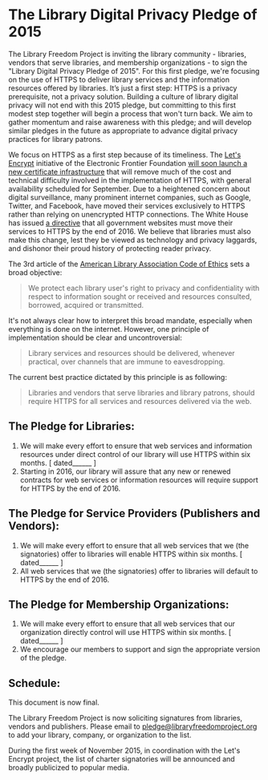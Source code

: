 # The Library Digital Privacy Pledge of 2015
 
The Library Freedom Project is inviting the library community - libraries, vendors that serve libraries, and membership organizations - to sign the "Library Digital Privacy Pledge of 2015". For this first pledge, we're focusing on the use of HTTPS to deliver library services and the information resources offered by libraries. It’s just a first step: HTTPS is a privacy prerequisite, not a privacy solution. Building a culture of library digital privacy will not end with this 2015 pledge, but committing to this first modest step together will begin a process that won't turn back.  We aim to gather momentum and raise awareness with this pledge; and will develop similar pledges in the future as appropriate to advance digital privacy practices for library patrons.
 
We focus on HTTPS as a first step because of its timeliness. The [Let's Encrypt](https://letsencrypt.org/) initiative of the Electronic Frontier Foundation [will soon launch a new certificate infrastructure](https://letsencrypt.org/2015/06/16/lets-encrypt-launch-schedule.html) that will remove much of the cost and technical difficulty involved in the implementation of HTTPS, with general availability scheduled for September. Due to a heightened concern about digital surveillance, many prominent internet companies, such as Google, Twitter, and Facebook, have moved their services exclusively to HTTPS rather than relying on unencrypted HTTP connections. The White House has issued [a directive](https://www.whitehouse.gov/blog/2015/06/08/https-everywhere-government) that all government websites must move their services to HTTPS by the end of 2016. We believe that libraries must also make this change, lest they be viewed as technology and privacy laggards, and dishonor their proud history of protecting reader privacy.
 
The 3rd article of the [American Library Association Code of Ethics](http://www.ala.org/advocacy/proethics/codeofethics/codeethics) sets a broad objective:
>  We protect each library user's right to privacy and confidentiality with respect to information sought or received and resources consulted, borrowed, acquired or transmitted.

It's not always clear how to interpret this broad mandate, especially when everything is done on the internet. However, one principle of implementation should be clear and uncontroversial:
 
>  Library services and resources should be delivered, whenever practical, over channels that are immune to eavesdropping.
 
The current best practice dictated by this principle is as following:
 
>  Libraries and vendors that serve libraries and library patrons, should require HTTPS for all services and resources delivered via the web.
 
## The Pledge for Libraries:
1. We will make every effort to ensure that web services and information resources under direct control of our library will use HTTPS within six months. [ dated______ ]
2. Starting in 2016, our library will assure that any new or renewed contracts for web services or information resources will require support for HTTPS by the end of 2016.
 
## The Pledge for Service Providers (Publishers and Vendors):
1. We will make every effort to ensure that all web services that we (the signatories) offer to libraries will enable HTTPS within six months. [ dated______ ]
2. All web services that we (the signatories) offer to libraries will default to HTTPS by the end of 2016.
 
## The Pledge for Membership Organizations:
1. We will make every effort to ensure that all web services that our organization directly control will use HTTPS within six months. [ dated______ ]
2. We encourage our members to support and sign the appropriate version of the pledge.
 
## Schedule:
This document is now final. 

The Library Freedom Project is now soliciting signatures from libraries, vendors and publishers. Please email to [pledge@libraryfreedomproject.org](mailto:pledge@libraryfreedomproject.org) to add your library, company, or organization to the list.

During the first week of November 2015, in coordination with the Let's Encrypt project, the list of charter signatories will be announced and broadly publicized to popular media.
 
